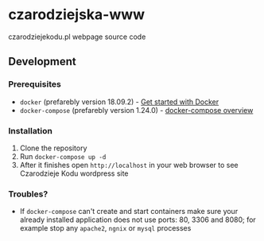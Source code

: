 # czarodziejska-www
czarodziejekodu.pl webpage source code

## Development
### Prerequisites
* `docker` (prefarebly version 18.09.2) - [Get started with Docker](https://docs.docker.com/get-started/)
* `docker-compose` (prefarebly version 1.24.0) - [docker-compose overview](https://docs.docker.com/compose/overview/)

### Installation
1. Clone the repository
2. Run `docker-compose up -d`
3. After it finishes open `http://localhost` in your web browser to see Czarodzieje Kodu wordpress site

### Troubles?
* If `docker-compose` can't create and start containers make sure your already installed application does not use ports: 80, 3306 and 8080; for example stop any `apache2`, `ngnix` or `mysql` processes
